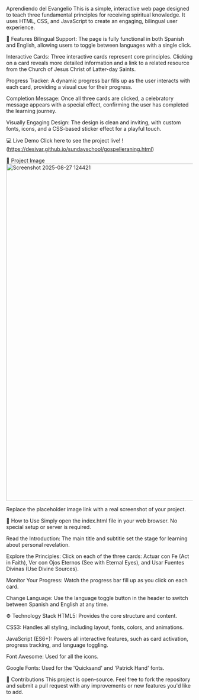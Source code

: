  Aprendiendo del Evangelio
This is a simple, interactive web page designed to teach three fundamental principles for receiving spiritual knowledge. It uses HTML, CSS, and JavaScript to create an engaging, bilingual user experience.

🌟 Features
Bilingual Support: The page is fully functional in both Spanish and English, allowing users to toggle between languages with a single click.

Interactive Cards: Three interactive cards represent core principles. Clicking on a card reveals more detailed information and a link to a related resource from the Church of Jesus Christ of Latter-day Saints.

Progress Tracker: A dynamic progress bar fills up as the user interacts with each card, providing a visual cue for their progress.

Completion Message: Once all three cards are clicked, a celebratory message appears with a special effect, confirming the user has completed the learning journey.

Visually Engaging Design: The design is clean and inviting, with custom fonts, icons, and a CSS-based sticker effect for a playful touch.

💻 Live Demo
Click here to see the project live!
!(https://desivar.github.io/sundayschool/gospelleraning.html)

📸 Project Image
<img width="1313" height="912" alt="Screenshot 2025-08-27 124421" src="https://github.com/user-attachments/assets/9e14b420-89ca-40a1-8488-5f66a4df9776" />


Replace the placeholder image link with a real screenshot of your project.

🚀 How to Use
Simply open the index.html file in your web browser. No special setup or server is required.

Read the Introduction: The main title and subtitle set the stage for learning about personal revelation.

Explore the Principles: Click on each of the three cards: Actuar con Fe (Act in Faith), Ver con Ojos Eternos (See with Eternal Eyes), and Usar Fuentes Divinas (Use Divine Sources).

Monitor Your Progress: Watch the progress bar fill up as you click on each card.

Change Language: Use the language toggle button in the header to switch between Spanish and English at any time.

⚙️ Technology Stack
HTML5: Provides the core structure and content.

CSS3: Handles all styling, including layout, fonts, colors, and animations.

JavaScript (ES6+): Powers all interactive features, such as card activation, progress tracking, and language toggling.

Font Awesome: Used for all the icons.

Google Fonts: Used for the 'Quicksand' and 'Patrick Hand' fonts.

🤝 Contributions
This project is open-source. Feel free to fork the repository and submit a pull request with any improvements or new features you'd like to add.

